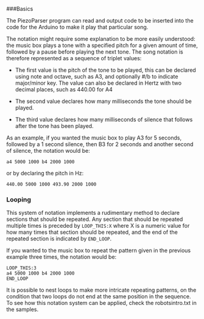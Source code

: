 ###Basics

The PiezoParser program can read and output code to be inserted into the code for the Arduino to make it play that particular song.

The notation might require some explanation to be more easily understood: 
the music box plays a tone with a specified pitch for a given amount of time, followed
by a pause before playing the next tone. The song notation is therefore represented as a sequence of triplet values:

- The first value is the pitch of the tone to be played, this can be declared using note and octave, such as A3, and optionally #/b
to indicate major/minor key. The value can also be declared in Hertz with two decimal places, such as 440.00 for A4

- The second value declares how many milliseconds the tone should be played.

- The third value declares how many milliseconds of silence that follows after the tone has been played.

As an example, if you wanted the music box to play A3 for 5 seconds, 
followed by a 1 second silence, then B3 for 2 seconds and another second of silence, the notation would be: 

``a4 5000 1000 b4 2000 1000``

or by declaring the pitch in Hz:

``440.00 5000 1000 493.90 2000 1000``


### Looping 

This system of notation implements a rudimentary method to declare sections that should be repeated. 
Any section that should be repeated multiple times is preceded by ``LOOP_THIS:X`` where X is a numeric value 
for how many times that section should be repeated, and the end of the repeated section is indicated by ``END_LOOP``.

If you wanted to the music box to repeat the pattern given in the previous example three times, the notation would be: 
```
LOOP_THIS:3
a4 5000 1000 b4 2000 1000
END_LOOP
```

It is possible to nest loops to make more intricate repeating patterns, on the condition that two loops do not end at the same
position in the sequence.
To see how this notation system can be applied, check the robotsintro.txt in the samples. 
